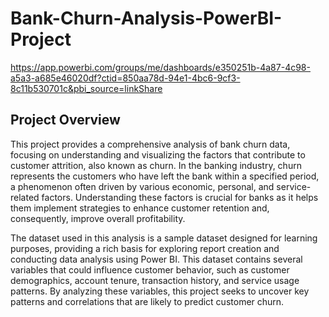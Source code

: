 # Bank-Churn-Analysis-PowerBI-Project
https://app.powerbi.com/groups/me/dashboards/e350251b-4a87-4c98-a5a3-a685e46020df?ctid=850aa78d-94e1-4bc6-9cf3-8c11b530701c&pbi_source=linkShare
## Project Overview
This project provides a comprehensive analysis of bank churn data, focusing on understanding and visualizing the factors that contribute to customer attrition, also known as churn. In the banking industry, churn represents the customers who have left the bank within a specified period, a phenomenon often driven by various economic, personal, and service-related factors. Understanding these factors is crucial for banks as it helps them implement strategies to enhance customer retention and, consequently, improve overall profitability.

The dataset used in this analysis is a sample dataset designed for learning purposes, providing a rich basis for exploring report creation and conducting data analysis using Power BI. This dataset contains several variables that could influence customer behavior, such as customer demographics, account tenure, transaction history, and service usage patterns. By analyzing these variables, this project seeks to uncover key patterns and correlations that are likely to predict customer churn.


